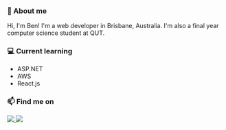 ### 🚀 About me
Hi, I'm Ben! I'm a web developer in Brisbane, Australia. I'm also a final year computer science student at QUT. 

### 💻 Current learning 
- ASP.NET
- AWS
- React.js

### 📫 Find me on

<a href="https://www.benrogers.dev" target="_blank"><img src="https://img.shields.io/badge/website-000?style=for-the-badge&logo=About.me&logoColor=white" /> <a href="https://www.linkedin.com/in/ben-rogers-dev/" target="_blank"><img src="https://img.shields.io/badge/LinkedIn-0077B5?style=for-the-badge&logo=linkedin&logoColor=white" /> 
